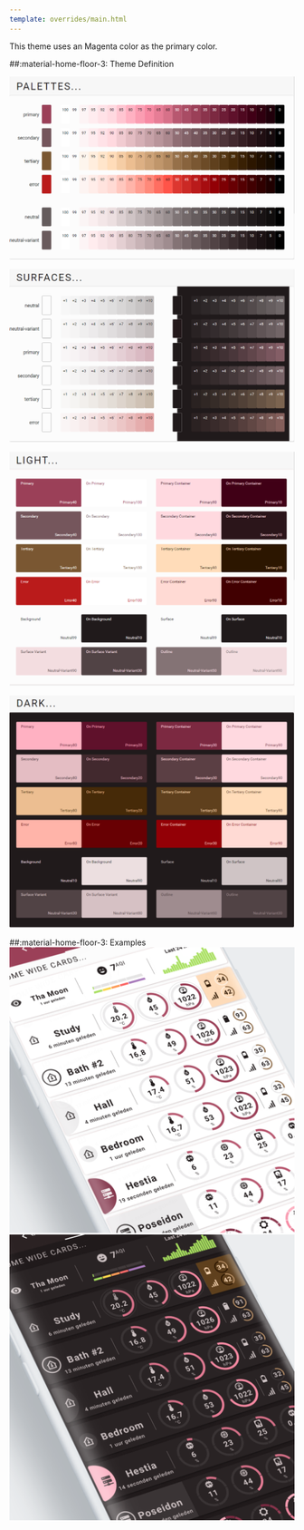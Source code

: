 ```yaml
---
template: overrides/main.html
---
```


This theme uses an Magenta color as the primary color.

##:material-home-floor-3: Theme Definition


[![M3 Palettes]][M3 Palettes]

[![M3 Surfaces]][M3 Surfaces]

[![M3 Light]][M3 Light]

[![M3 Dark]][M3 Dark]

  [M3 Palettes]: ../assets/screenshots/m3-theme-04-palettes.png
  [M3 Surfaces]: ../assets/screenshots/m3-theme-04-surfaces.png
  [M3 Light]: ../assets/screenshots/m3-theme-04-light.png
  [M3 Dark]: ../assets/screenshots/m3-theme-04-dark.png
  

##:material-home-floor-3: Examples
[![M3 Example Light]][M3 Example Light]
[![M3 Example Dark]][M3 Example Dark]

  [M3 Example Light]: ../assets/screenshots/m3-example-04-light.png
  [M3 Example Dark]: ../assets/screenshots/m3-example-04-dark.png


